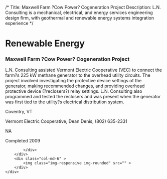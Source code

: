 /*
Title: Maxwell Farm ?Cow Power? Cogeneration Project
Description: L.N. Consulting is a mechanical, electrical, and energy services engineering design firm, with geothermal and renewable energy systems integration experience
*/

# Renewable Energy

<div>
	<div class="row">
		<div class="col-md-6" >
			<div class="well" >
				<h3>Maxwell Farm ?Cow Power? Cogeneration Project</h3>
				<p>
   
   L.N. Consulting assisted Vermont Electric Cooperative (VEC) to connect the farm?s 225 kW methane generator to the overhead utility circuits.  The project involved investigating the protective device settings of the generator, making recommended changes, and providing overhead protective device (?reclosers?) relay settings.  L.N. Consulting also programmed and tested the reclosers and was present when the generator was first tied to the utility?s electrical distribution system.
</p>
				<p>Coventry, VT</p>
				<p>Vermont Electric Cooperative, Dean Denis, (802) 635-2331</p>
				<p></p>
				<p></p>
				<p>NA</p>
				<p>Completed 2009</p>
				<p></p>
				
			</div>
		</div>
		<div class="col-md-6" >
			<img class="img-responsive img-rounded" src="" >
		</div>
	</div>
</div>